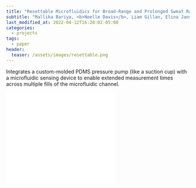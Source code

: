 ```yaml
---
title: "Resettable Microfluidics for Broad-Range and Prolonged Sweat Rate Sensing"
subtitle: "Mallika Bariya, <b>Noelle Davis</b>, Liam Gillan, Elina Jansson, Annukka Kokkonen, Colm McCaffrey, Jussi Hiltunen, and Ali Javey. ACS Sensors (2022)."
last_modified_at: 2022-04-12T16:20:02-05:00
categories:
  - projects
tags:
  - paper
header:
  teaser: /assets/images/resettable.png
---
```


Integrates a custom-molded PDMS pressure pump (like a suction cup) with a microfluidic sensing device to enable extended measurement times across multiple fills of the microfluidic channel. 

<embed src="/assets/pdf/bariya_davis_2022_acssensors_resettable-ufluidic.pdf" type="application/pdf" height="250"/>